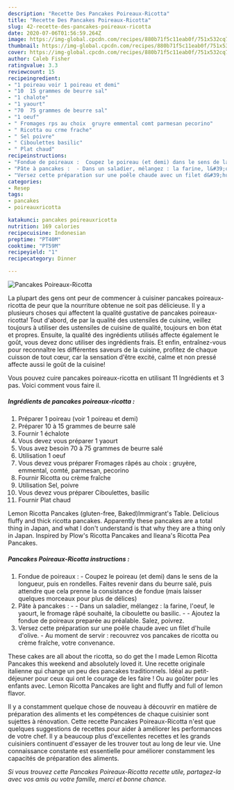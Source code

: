 ```yaml
---
description: "Recette Des Pancakes Poireaux-Ricotta"
title: "Recette Des Pancakes Poireaux-Ricotta"
slug: 42-recette-des-pancakes-poireaux-ricotta
date: 2020-07-06T01:56:59.264Z
image: https://img-global.cpcdn.com/recipes/880b71f5c11eab0f/751x532cq70/pancakes-poireaux-ricotta-photo-principale-de-la-recette.jpg
thumbnail: https://img-global.cpcdn.com/recipes/880b71f5c11eab0f/751x532cq70/pancakes-poireaux-ricotta-photo-principale-de-la-recette.jpg
cover: https://img-global.cpcdn.com/recipes/880b71f5c11eab0f/751x532cq70/pancakes-poireaux-ricotta-photo-principale-de-la-recette.jpg
author: Caleb Fisher
ratingvalue: 3.3
reviewcount: 15
recipeingredient:
- "1 poireau voir 1 poireau et demi"
- "10  15 grammes de beurre sal"
- "1 chalote"
- "1 yaourt"
- "70  75 grammes de beurre sal"
- "1 oeuf"
- " Fromages rps au choix  gruyre emmental comt parmesan pecorino"
- " Ricotta ou crme frache"
- " Sel poivre"
- " Ciboulettes basilic"
- " Plat chaud"
recipeinstructions:
- "Fondue de poireaux :  Coupez le poireau (et demi) dans le sens de la longueur, puis en rondelles. Faites revenir dans du beurre salé, puis attendre que cela prenne la consistance de fondue (mais laisser quelques morceaux pour plus de délices)"
- "Pâte à pancakes :  - Dans un saladier, mélangez : la farine, l&#39;oeuf, le yaourt, le fromage râpé souhaité, la ciboulette ou basilic.  - Ajoutez la fondue de poireaux preparée au préalable. Salez, poivrez."
- "Versez cette préparation sur une poêle chaude avec un filet d&#39;huile d&#39;olive.  Au moment de servir : recouvrez vos pancakes de ricotta ou crème fraîche, votre convenance."
categories:
- Resep
tags:
- pancakes
- poireauxricotta

katakunci: pancakes poireauxricotta 
nutrition: 169 calories
recipecuisine: Indonesian
preptime: "PT40M"
cooktime: "PT59M"
recipeyield: "1"
recipecategory: Dinner

---
```



![Pancakes Poireaux-Ricotta](https://img-global.cpcdn.com/recipes/880b71f5c11eab0f/751x532cq70/pancakes-poireaux-ricotta-photo-principale-de-la-recette.jpg)

La plupart des gens ont peur de commencer à cuisiner pancakes poireaux-ricotta de peur que la nourriture obtenue ne soit pas délicieuse. Il y a plusieurs choses qui affectent la qualité gustative de pancakes poireaux-ricotta! Tout d'abord, de par la qualité des ustensiles de cuisine, veillez toujours à utiliser des ustensiles de cuisine de qualité, toujours en bon état et propres. Ensuite, la qualité des ingrédients utilisés affecte également le goût, vous devez donc utiliser des ingrédients frais. Et enfin, entraînez-vous pour reconnaître les différentes saveurs de la cuisine, profitez de chaque cuisson de tout cœur, car la sensation d'être excité, calme et non pressé affecte aussi le goût de la cuisine!

<!--inarticleads1-->

Vous pouvez cuire pancakes poireaux-ricotta en utilisant 11 Ingrédients et 3 pas. Voici comment vous faire il.

##### Ingrédients de pancakes poireaux-ricotta :

1. Préparer 1 poireau (voir 1 poireau et demi)
1. Préparer 10 à 15 grammes de beurre salé
1. Fournir 1 échalote
1. Vous devez vous préparer 1 yaourt
1. Vous avez besoin 70 à 75 grammes de beurre salé
1. Utilisation 1 oeuf
1. Vous devez vous préparer  Fromages râpés au choix : gruyère, emmental, comté, parmesan, pecorino
1. Fournir  Ricotta ou crème fraîche
1. Utilisation  Sel, poivre
1. Vous devez vous préparer  Ciboulettes, basilic
1. Fournir  Plat chaud


Lemon Ricotta Pancakes (gluten-free, Baked)Immigrant&#39;s Table. Delicious fluffy and thick ricotta pancakes. Apparently these pancakes are a total thing in Japan, and what I don&#39;t understand is that why they are a thing only in Japan. Inspired by Plow&#39;s Ricotta Pancakes and Ileana&#39;s Ricotta Pea Pancakes. 

<!--inarticleads2-->

##### Pancakes Poireaux-Ricotta instructions :

1. Fondue de poireaux :  - Coupez le poireau (et demi) dans le sens de la longueur, puis en rondelles. Faites revenir dans du beurre salé, puis attendre que cela prenne la consistance de fondue (mais laisser quelques morceaux pour plus de délices)
1. Pâte à pancakes :  - - Dans un saladier, mélangez : la farine, l&#39;oeuf, le yaourt, le fromage râpé souhaité, la ciboulette ou basilic.  - - Ajoutez la fondue de poireaux preparée au préalable. Salez, poivrez.
1. Versez cette préparation sur une poêle chaude avec un filet d&#39;huile d&#39;olive.  - Au moment de servir : recouvrez vos pancakes de ricotta ou crème fraîche, votre convenance.


These cakes are all about the ricotta, so do get the I made Lemon Ricotta Pancakes this weekend and absolutely loved it. Une recette originale italienne qui change un peu des pancakes traditionnels. Idéal au petit-déjeuner pour ceux qui ont le courage de les faire ! Ou au goûter pour les enfants avec. Lemon Ricotta Pancakes are light and fluffy and full of lemon flavor. 

<!--inarticleads1-->

<p>
Il y a constamment quelque chose de nouveau à découvrir en matière de préparation des aliments et les compétences de chaque cuisinier sont sujettes à rénovation. Cette recette Pancakes Poireaux-Ricotta n'est que quelques suggestions de recettes pour aider à améliorer les performances de votre chef. Il y a beaucoup plus d'excellentes recettes et les grands cuisiniers continuent d'essayer de les trouver tout au long de leur vie. Une connaissance constante est essentielle pour améliorer constamment les capacités de préparation des aliments.
</p>

<p>
<i>Si vous trouvez cette Pancakes Poireaux-Ricotta recette utile, partagez-la avec vos amis ou votre famille, merci et bonne chance.</i>
</p>
